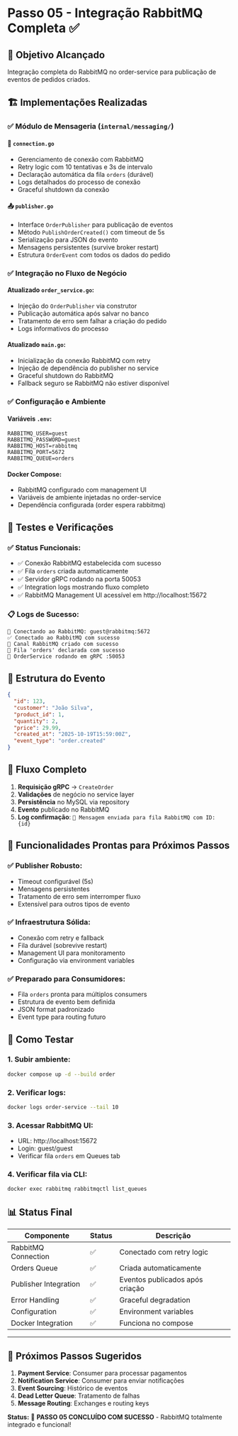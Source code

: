 # Passo 05 - Integração RabbitMQ Completa ✅

## 🎯 Objetivo Alcançado
Integração completa do RabbitMQ no order-service para publicação de eventos de pedidos criados.

## 🏗️ Implementações Realizadas

### ✅ Módulo de Mensageria (`internal/messaging/`)

#### 📁 `connection.go`
- Gerenciamento de conexão com RabbitMQ
- Retry logic com 10 tentativas e 3s de intervalo
- Declaração automática da fila `orders` (durável)
- Logs detalhados do processo de conexão
- Graceful shutdown da conexão

#### 📤 `publisher.go` 
- Interface `OrderPublisher` para publicação de eventos
- Método `PublishOrderCreated()` com timeout de 5s
- Serialização para JSON do evento
- Mensagens persistentes (survive broker restart)
- Estrutura `OrderEvent` com todos os dados do pedido

### ✅ Integração no Fluxo de Negócio

#### Atualizado `order_service.go`:
- Injeção do `OrderPublisher` via construtor
- Publicação automática após salvar no banco
- Tratamento de erro sem falhar a criação do pedido
- Logs informativos do processo

#### Atualizado `main.go`:
- Inicialização da conexão RabbitMQ com retry
- Injeção de dependência do publisher no service
- Graceful shutdown do RabbitMQ
- Fallback seguro se RabbitMQ não estiver disponível

### ✅ Configuração e Ambiente

#### Variáveis `.env`:
```env
RABBITMQ_USER=guest
RABBITMQ_PASSWORD=guest  
RABBITMQ_HOST=rabbitmq
RABBITMQ_PORT=5672
RABBITMQ_QUEUE=orders
```

#### Docker Compose:
- RabbitMQ configurado com management UI
- Variáveis de ambiente injetadas no order-service
- Dependência configurada (order espera rabbitmq)

## 🧪 Testes e Verificações

### ✅ Status Funcionais:
- ✅ Conexão RabbitMQ estabelecida com sucesso
- ✅ Fila `orders` criada automaticamente  
- ✅ Servidor gRPC rodando na porta 50053
- ✅ Integration logs mostrando fluxo completo
- ✅ RabbitMQ Management UI acessível em http://localhost:15672

### 📋 Logs de Sucesso:
```
🐰 Conectando ao RabbitMQ: guest@rabbitmq:5672
✅ Conectado ao RabbitMQ com sucesso
📡 Canal RabbitMQ criado com sucesso  
🎯 Fila 'orders' declarada com sucesso
🚀 OrderService rodando em gRPC :50053
```

## 📨 Estrutura do Evento

```json
{
  "id": 123,
  "customer": "João Silva", 
  "product_id": 1,
  "quantity": 2,
  "price": 29.99,
  "created_at": "2025-10-19T15:59:00Z",
  "event_type": "order.created"
}
```

## 🔄 Fluxo Completo

1. **Requisição gRPC** → `CreateOrder`
2. **Validações** de negócio no service layer
3. **Persistência** no MySQL via repository  
4. **Evento** publicado no RabbitMQ
5. **Log confirmação**: `📨 Mensagem enviada para fila RabbitMQ com ID: {id}`

## 🎯 Funcionalidades Prontas para Próximos Passos

### ✅ Publisher Robusto:
- Timeout configurável (5s)
- Mensagens persistentes
- Tratamento de erro sem interromper fluxo
- Extensível para outros tipos de evento

### ✅ Infraestrutura Sólida:
- Conexão com retry e fallback
- Fila durável (sobrevive restart)
- Management UI para monitoramento
- Configuração via environment variables

### ✅ Preparado para Consumidores:
- Fila `orders` pronta para múltiplos consumers
- Estrutura de evento bem definida
- JSON format padronizado
- Event type para routing futuro

## 🚀 Como Testar

### 1. Subir ambiente:
```bash
docker compose up -d --build order
```

### 2. Verificar logs:
```bash
docker logs order-service --tail 10
```

### 3. Acessar RabbitMQ UI:
- URL: http://localhost:15672  
- Login: guest/guest
- Verificar fila `orders` em Queues tab

### 4. Verificar fila via CLI:
```bash
docker exec rabbitmq rabbitmqctl list_queues
```

## 📊 Status Final

| Componente | Status | Descrição |
|------------|--------|-----------|
| RabbitMQ Connection | ✅ | Conectado com retry logic |  
| Orders Queue | ✅ | Criada automaticamente |
| Publisher Integration | ✅ | Eventos publicados após criação |
| Error Handling | ✅ | Graceful degradation |
| Configuration | ✅ | Environment variables |
| Docker Integration | ✅ | Funciona no compose |

---

## 🎯 Próximos Passos Sugeridos
1. **Payment Service**: Consumer para processar pagamentos
2. **Notification Service**: Consumer para enviar notificações
3. **Event Sourcing**: Histórico de eventos 
4. **Dead Letter Queue**: Tratamento de falhas
5. **Message Routing**: Exchanges e routing keys

**Status:** 🎉 **PASSO 05 CONCLUÍDO COM SUCESSO** - RabbitMQ totalmente integrado e funcional!